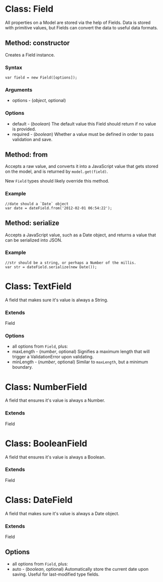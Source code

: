 # Class: Field

All properties on a Model are stored via the help of Fields. Data is
stored with primitive values, but Fields can convert the data to useful
data formats.

## Method: constructor

Creates a Field instance.

### Syntax

	var field = new Field([options]);

### Arguments

- options - (_object_, optional)

### Options

- default - (_boolean_) The default value this Field should return if no
  value is provided.
- required - (_boolean_) Whether a value must be defined in order to
  pass validation and save.

## Method: from

Accepts a raw value, and converts it into a JavaScript value that gets
stored on the model, and is returned by `model.get(field)`.

New `Field` types should likely override this method.

### Example

	//date should a `Date` object
	var date = dateField.from('2012-02-01 06:54:22');

## Method: serialize

Accepts a JavaScript value, such as a Date object, and returns a value
that can be serialized into JSON.

### Example
	
	//str should be a string, or perhaps a Number of the millis.
	var str = dateField.serialize(new Date());

# Class: TextField

A field that makes sure it's value is always a String.

### Extends

Field

### Options

- all options from `Field`, plus:
- maxLength - (_number_, optional) Signifies a maximum length that will
  trigger a ValidationError upon validating.
- minLength - (_number_, optional) Similar to `maxLength`, but a minimum
  boundary.


# Class: NumberField

A field that ensures it's value is always a Number.

### Extends

Field

# Class: BooleanField

A field that ensures it's value is always a Boolean.

### Extends

Field

# Class: DateField

A field that makes sure it's value is always a Date object.

### Extends

Field

## Options

- all options from `Field`, plus:
- auto - (_boolean_, optional) Automatically store the current date upon
  saving. Useful for last-modified type fields.
